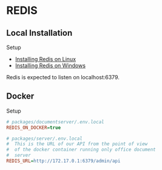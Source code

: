 # REDIS

## Local Installation

Setup

- [Installing Redis on Linux](https://redis.io/docs/install/install-redis/install-redis-on-linux/)
- [Installing Redis on Windows](https://redis.io/docs/install/install-redis/install-redis-on-windows/)

Redis is expected to listen on localhost:6379.

## Docker

Setup

```ini
# packages/documentserver/.env.local
REDIS_ON_DOCKER=true

# packages/server/.env.local
#  This is the URL of our API from the point of view
#  of the docker container running only office document
#  server
REDIS_URL=http://172.17.0.1:6379/admin/api
```
